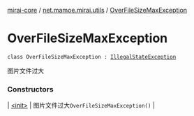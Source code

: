 [mirai-core](../../index.md) / [net.mamoe.mirai.utils](../index.md) / [OverFileSizeMaxException](./index.md)

# OverFileSizeMaxException

`class OverFileSizeMaxException : `[`IllegalStateException`](https://kotlinlang.org/api/latest/jvm/stdlib/kotlin/-illegal-state-exception/index.html)

图片文件过大

### Constructors

| [&lt;init&gt;](-init-.md) | 图片文件过大`OverFileSizeMaxException()` |

